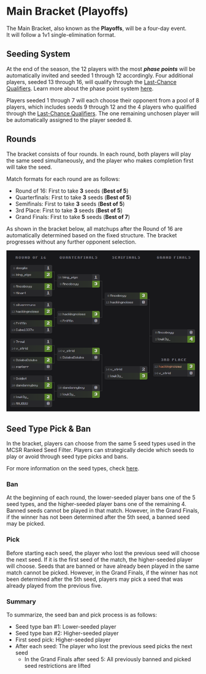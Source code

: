 # Main Bracket (Playoffs)

The Main Bracket, also known as the **Playoffs**, will be a four-day event.  
It will follow a 1v1 single-elimination format.

## Seeding System
At the end of the season, the 12 players with the most **_phase points_** will be automatically invited and seeded 1 through 12 accordingly. Four additional players, seeded 13 through 16, will qualify through the [Last-Chance Qualifiers](./last_chance_qualifiers). Learn more about the phase point system [here](./phase_point).

Players seeded 1 through 7 will each choose their opponent from a pool of 8 players, which includes seeds 9 through 12 and the 4 players who qualified through the [Last-Chance Qualifiers](./last_chance_qualifiers). The one remaining unchosen player will be automatically assigned to the player seeded 8.

## Rounds
The bracket consists of four rounds. In each round, both players will play the same seed simultaneously, and the player who makes completion first will take the seed.

Match formats for each round are as follows:
- Round of 16: First to take **3** seeds (**Best of 5**)
- Quarterfinals: First to take **3** seeds (**Best of 5**)
- Semifinals: First to take **3** seeds (**Best of 5**)
- 3rd Place: First to take **3** seeds (**Best of 5**)
- Grand Finals: First to take **5** seeds (**Best of 7**)

As shown in the bracket below, all matchups after the Round of 16 are automatically determined based on the fixed structure. The bracket progresses without any further opponent selection.

![Bracket Image](img/alpha_bracket.png)

## Seed Type Pick & Ban
In the bracket, players can choose from the same 5 seed types used in the MCSR Ranked Seed Filter. Players can strategically decide which seeds to play or avoid through seed type picks and bans.

For more information on the seed types, check [here](/gameplay/seed#overworld-types).

### Ban
At the beginning of each round, the lower-seeded player bans one of the 5 seed types, and the higher-seeded player bans one of the remaining 4. Banned seeds cannot be played in that match. However, in the Grand Finals, if the winner has not been determined after the 5th seed, a banned seed may be picked.

### Pick
Before starting each seed, the player who lost the previous seed will choose the next seed. If it is the first seed of the match, the higher-seeded player will choose. Seeds that are banned or have already been played in the same match cannot be picked. However, in the Grand Finals, if the winner has not been determined after the 5th seed, players may pick a seed that was already played from the previous five.

### Summary
To summarize, the seed ban and pick process is as follows:
- Seed type ban #1: Lower-seeded player
- Seed type ban #2: Higher-seeded player
- First seed pick: Higher-seeded player
- After each seed: The player who lost the previous seed picks the next seed
  - In the Grand Finals after seed 5: All previously banned and picked seed restrictions are lifted
